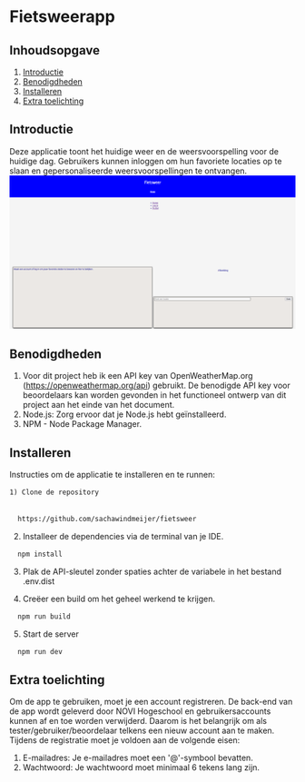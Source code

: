 # Fietsweerapp 

## Inhoudsopgave
1. [Introductie](#introductie)
2. [Benodigdheden](#benodigdheden)
3. [Installeren](#instaleren)
4. [Extra toelichting](#extra-toelichting)

<a name="introductie"></a>
## Introductie
Deze applicatie toont het huidige weer en de weersvoorspelling voor de huidige dag. Gebruikers kunnen inloggen om hun favoriete locaties op te slaan en gepersonaliseerde weersvoorspellingen te ontvangen.
![Fietsweerapp](src/assets/Fietsweerapp.png)


<a name="benodigdheden"></a>
## Benodigdheden


1) Voor dit project heb ik een API key van OpenWeatherMap.org (https://openweathermap.org/api) gebruikt. De benodigde API key voor beoordelaars kan worden gevonden in het functioneel ontwerp van dit project aan het einde van het document.
2) Node.js: Zorg ervoor dat je Node.js hebt geïnstalleerd.
3) NPM - Node Package Manager. 

<a name="Instaleren"></a>
## Installeren
Instructies om de applicatie te installeren en te runnen:

    1) Clone de repository 
```bash

  https://github.com/sachawindmeijer/fietsweer
```
2) Installeer de dependencies via de terminal van je IDE.

```bash
  npm install
```
3) Plak de API-sleutel zonder spaties achter de variabele in het bestand .env.dist

4) Creëer een build om het geheel werkend te krijgen.

```bash
  npm run build
```
5) Start de server

```bash
  npm run dev
```

<a name="commentaar"></a>
## Extra toelichting
Om de app te gebruiken, moet je een account registreren. De back-end van de app wordt geleverd door NOVI Hogeschool en gebruikersaccounts kunnen af en toe worden verwijderd. Daarom is het belangrijk om als tester/gebruiker/beoordelaar telkens een nieuw account aan te maken.
Tijdens de registratie moet je voldoen aan de volgende eisen:
1)    E-mailadres:
        Je e-mailadres moet een '@'-symbool bevatten.
2)    Wachtwoord:
        Je wachtwoord moet minimaal 6 tekens lang zijn.

